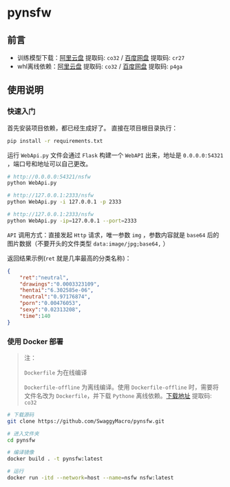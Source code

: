 # pynsfw

## 前言

* 训练模型下载：[阿里云盘](https://www.aliyundrive.com/s/nsf99boD8zK) 提取码: `co32` / [百度网盘](https://pan.baidu.com/s/12ITLwNaLuwOEwKqRLOSc-A?pwd=cr27) 提取码: `cr27`
* whl离线依赖：[阿里云盘](https://www.aliyundrive.com/s/ZvV7UV9YfUK) 提取码: `co32` / [百度网盘](https://pan.baidu.com/s/1wai8ufqWIGJR-mqhlOIYQg?pwd=p4ga) 提取码: `p4ga`

## 使用说明

### 快速入门

首先安装项目依赖，都已经生成好了。
直接在项目根目录执行：

```bash
pip install -r requirements.txt
```

运行 `WebApi.py` 文件会通过 `Flask` 构建一个 `WebAPI` 出来，地址是 `0.0.0.0:54321` ，端口号和地址可以自己更改。

```bash
# http://0.0.0.0:54321/nsfw
python WebApi.py

# http://127.0.0.1:2333/nsfw
python WebApi.py -i 127.0.0.1 -p 2333

# http://127.0.0.1:2333/nsfw
python WebApi.py -ip=127.0.0.1 --port=2333
```

`API` 调用方式：直接发起 `Http` 请求，唯一参数 `img` ，参数内容就是 `base64` 后的图片数据（不要开头的文件类型 `data:image/jpg;base64,` ）

返回结果示例(`ret` 就是几率最高的分类名称)：

```json
{
    "ret":"neutral",
    "drawings":"0.0003323109",
    "hentai":"6.302585e-06",
    "neutral":"0.97176874",
    "porn":"0.00476053",
    "sexy":"0.02313208",
    "time":140
}
```

### 使用 Docker 部署

> 注：
> 
> `Dockerfile` 为在线编译
> 
> `Dockerfile-offline` 为离线编译。使用 `Dockerfile-offline` 时，需要将文件名改为 `Dockerfile`，并下载 `Pythone` 离线依赖。[下载地址](https://www.aliyundrive.com/s/ZvV7UV9YfUK) 提取码: `co32`

```bash
# 下载源码
git clone https://github.com/SwaggyMacro/pynsfw.git

# 进入文件夹
cd pynsfw

# 编译镜像
docker build . -t pynsfw:latest

# 运行
docker run -itd --network=host --name=nsfw nsfw:latest
```




